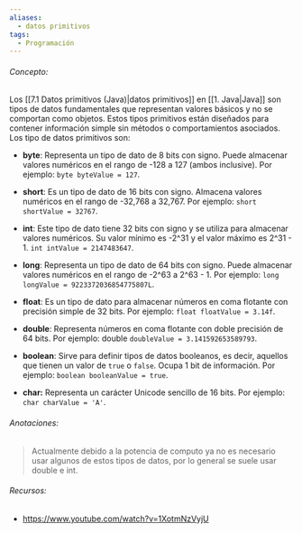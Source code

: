 ```yaml
---
aliases:
  - datos primitivos
tags:
  - Programación
---
```

###### Concepto:

Los [[7.1 Datos primitivos (Java)|datos primitivos]] en [[1. Java|Java]] son tipos de datos fundamentales que representan valores básicos y no se comportan como objetos. Estos tipos primitivos están diseñados para contener información simple sin métodos o comportamientos asociados. Los tipo de datos primitivos son:

- **byte**: Representa un tipo de dato de 8 bits con signo. Puede almacenar valores numéricos en el rango de -128 a 127 (ambos inclusive). Por ejemplo: `byte byteValue = 127`.

- **short**: Es un tipo de dato de 16 bits con signo. Almacena valores numéricos en el rango de -32,768 a 32,767. Por ejemplo: `short shortValue = 32767`.

- **int**: Este tipo de dato tiene 32 bits con signo y se utiliza para almacenar valores numéricos. Su valor mínimo es -2^31 y el valor máximo es 2^31 - 1. `int intValue = 2147483647`.

- **long**: Representa un tipo de dato de 64 bits con signo. Puede almacenar valores numéricos en el rango de -2^63 a 2^63 - 1. Por ejemplo: `long longValue = 9223372036854775807L`.

- **float**: Es un tipo de dato para almacenar números en coma flotante con precisión simple de 32 bits. Por ejemplo: `float floatValue = 3.14f`.

- **double**: Representa números en coma flotante con doble precisión de 64 bits. Por ejemplo: double `doubleValue = 3.141592653589793`.

- **boolean**: Sirve para definir tipos de datos booleanos, es decir, aquellos que tienen un valor de `true` o `false`. Ocupa 1 bit de información. Por ejemplo: `boolean booleanValue = true`.

- **char:** Representa un carácter Unicode sencillo de 16 bits. Por ejemplo: `char charValue = 'A'`.

###### Anotaciones:

> Actualmente debido a la potencia de computo ya no es necesario usar algunos de estos tipos de datos, por lo general se suele usar double e int.

###### Recursos:

- https://www.youtube.com/watch?v=1XotmNzVyjU